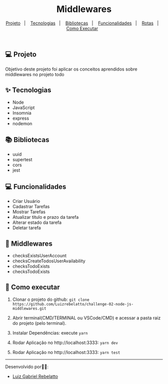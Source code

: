 <h1 align="center">Middlewares</h1>

<p align="center">
  <a href="#-projeto">Projeto</a>&nbsp;&nbsp;&nbsp;|&nbsp;&nbsp;&nbsp;
  <a href="#-tecnologias">Tecnologias</a>&nbsp;&nbsp;&nbsp;|&nbsp;&nbsp;&nbsp;
  <a href="#-bibliotecas">Bibliotecas</a>&nbsp;&nbsp;&nbsp;|&nbsp;&nbsp;&nbsp;
  <a href="#-funcionalidades">Funcionalidades</a>&nbsp;&nbsp;&nbsp;|&nbsp;&nbsp;&nbsp;
  <a href="#-rotas">Rotas</a>&nbsp;&nbsp;&nbsp;|&nbsp;&nbsp;&nbsp;
  <a href="#-como-executar">Como Executar</a>&nbsp;&nbsp;&nbsp;
</p>

<br>

## 💻 Projeto

Objetivo deste projeto foi aplicar os conceitos aprendidos sobre middlewares no projeto todo

## ✨ Tecnologias
- Node
- JavaScript
- Insomnia
- express
- nodemon

## 📚 Bibliotecas
- uuid
- supertest
- cors
- jest

## 💻 Funcionalidades
- Criar Usuário
- Cadastrar Tarefas
- Mostrar Tarefas
- Atualizar titulo e prazo da tarefa
- Alterar estado da tarefa
- Deletar tarefa

## 📱 Middlewares

- checksExistsUserAccount
- checksCreateTodosUserAvailability
- checksTodoExists
- checksTodoExists

## 🚀 Como executar

1) Clonar o projeto do github:
    `git clone https://github.com/Luizrebelatto/challenge-02-node-js-middlewares.git`

2) Abrir terminal(CMD/TERMINAL ou VSCode/CMD) e acessar a pasta raiz do projeto (pelo terminal).
    
3) Instalar Dependências:
  execute `yarn`

4) Rodar Aplicação no http://localhost:3333:
    `yarn dev`
    
5) Rodar Aplicação no http://localhost:3333:
    `yarn test`      

---

Desenvolvido por👋🏻:
- [Luiz Gabriel Rebelatto](https://www.linkedin.com/in/luiz-gabriel-rebelatto-bianchi-67097413b/)


